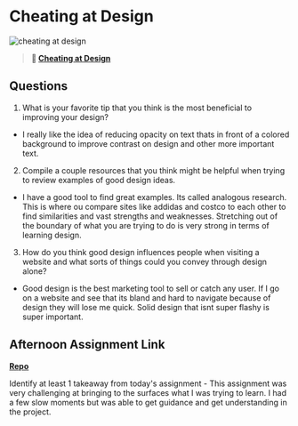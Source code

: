 # Cheating at Design

![cheating at design](https://bcw.blob.core.windows.net/public/img/courses/5247609446691139)

> **📖 [Cheating at Design](https://codeworksacademy.com/fs-student-guide/resources/wk1/04-Cheating-at-Design)**

## Questions

1. What is your favorite tip that you think is the most beneficial to improving your design?
 - I really like the idea of reducing opacity on text thats in front of a colored background to improve contrast on design and other more important text.
2. Compile a couple resources that you think might be helpful when trying to review examples of good design ideas.
 - I have a good tool to find great examples. Its called analogous research. This is where ou compare sites like addidas and costco to each other to find similarities and vast strengths and weaknesses. Stretching out of the boundary of what you are trying to do is very strong in terms of learning design.  
3. How do you think good design influences people when visiting a website and what sorts of things could you convey through design alone?
 - Good design is the best marketing tool to sell or catch any user. If I go on a website and see that its bland and hard to navigate because of design they will lose me quick. Solid design that isnt super flashy is super important.
## Afternoon Assignment Link

**[Repo](https://thomf.github.io/codeworkswinter/day3/lab/index.html)**

Identify at least 1 takeaway from today's assignment
    - This assignment was very challenging at bringing to the surfaces what I was trying to learn. I had a few slow moments but was able to get guidance and get understanding in the project. 